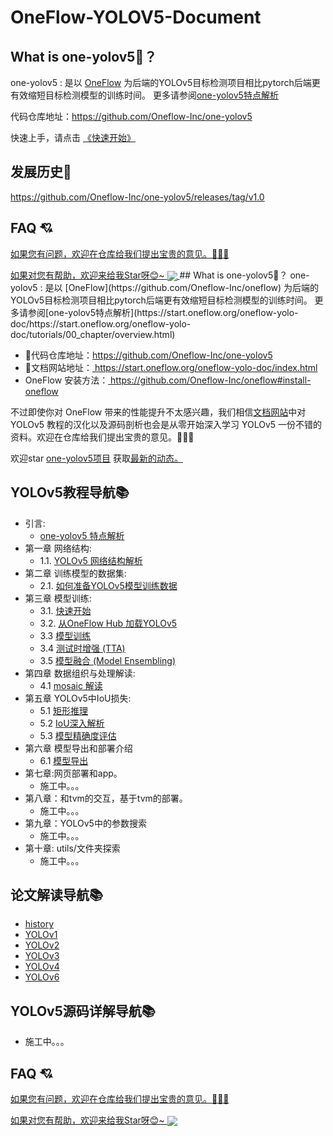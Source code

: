 # OneFlow-YOLOV5-Document

##  What is one-yolov5🤔️？
one-yolov5 : 是以 [OneFlow](https://github.com/Oneflow-Inc/oneflow) 为后端的YOLOv5目标检测项目相比pytorch后端更有效缩短目标检测模型的训练时间。
更多请参阅[one-yolov5特点解析](https://start.oneflow.org/oneflow-yolo-doc/https://start.oneflow.org/oneflow-yolo-doc/tutorials/00_chapter/overview.html)

 代码仓库地址：<a href="https://github.com/Oneflow-Inc/one-yolov5">https://github.com/Oneflow-Inc/one-yolov5</a>

快速上手，请点击 [《快速开始》](https://start.oneflow.org/oneflow-yolo-doc/https://start.oneflow.org/oneflow-yolo-doc/tutorials/03_chapter/quick_start.html)
## 发展历史🚀

 <a href="https://github.com/Oneflow-Inc/one-yolov5/releases/tag/v1.0" target="blank" > https://github.com/Oneflow-Inc/one-yolov5/releases/tag/v1.0 </a>




## FAQ 💘
<a href="https://github.com/Oneflow-Inc/one-yolov5/issues/new"  target="blank"  >如果您有问题，欢迎在仓库给我们提出宝贵的意见。🌟🌟🌟</a>

<a href="https://github.com/Oneflow-Inc/one-yolov5" target="blank" >
如果对您有帮助，欢迎来给我Star呀😊~  
<img src="https://oneflow-static.oss-cn-beijing.aliyuncs.com/one-yolo/document/concluding_remarks.gif" align="center">
</a>
## What is one-yolov5🤔️？
one-yolov5 : 是以 [OneFlow](https://github.com/Oneflow-Inc/oneflow) 为后端的YOLOv5目标检测项目相比pytorch后端更有效缩短目标检测模型的训练时间。
更多请参阅[one-yolov5特点解析](https://start.oneflow.org/oneflow-yolo-doc/https://start.oneflow.org/oneflow-yolo-doc/tutorials/00_chapter/overview.html)

- 🎉代码仓库地址：<a href="https://github.com/Oneflow-Inc/one-yolov5" target="blank">https://github.com/Oneflow-Inc/one-yolov5</a>
- 🎉文档网站地址：<a href="https://start.oneflow.org/oneflow-yolo-doc/index.html" target="blank"> https://start.oneflow.org/oneflow-yolo-doc/index.html</a>
- OneFlow 安装方法：<a href="https://github.com/Oneflow-Inc/oneflow#install-oneflow" target="blank"> https://github.com/Oneflow-Inc/oneflow#install-oneflow</a>

不过即使你对 OneFlow 带来的性能提升不太感兴趣，我们相信[文档网站](https://start.oneflow.org/oneflow-yolo-doc/index.html)中对 YOLOv5 教程的汉化以及源码剖析也会是从零开始深入学习 YOLOv5 一份不错的资料。欢迎在仓库给我们提出宝贵的意见。🌟🌟🌟

欢迎star [one-yolov5项目](https://github.com/Oneflow-Inc/one-yolov5) 获取<a href="https://github.com/Oneflow-Inc/one-yolov5/tags" target="blank" >最新的动态。</a>

## YOLOv5教程导航📚

- 引言:
    - [one-yolov5 特点解析](https://start.oneflow.org/oneflow-yolo-doc/tutorials/00_chapter/overview.html)
- 第一章 网络结构: 
    - 1.1. [YOLOv5 网络结构解析](https://start.oneflow.org/oneflow-yolo-doc/tutorials/01_chapter/yolov5_network_structure_analysis.html)
- 第二章 训练模型的数据集:
    - 2.1. [如何准备YOLOv5模型训练数据](https://start.oneflow.org/oneflow-yolo-doc/tutorials/02_chapter/how_to_prepare_yolov5_training_data.html)
- 第三章 模型训练: 
    - 3.1. [快速开始](https://start.oneflow.org/oneflow-yolo-doc/tutorials/03_chapter/quick_start.html)
    - 3.2. [从OneFlow Hub 加载YOLOv5](https://start.oneflow.org/oneflow-yolo-doc/tutorials/03_chapter/loading_model_from_oneflowhub.html)
    - 3.3  [模型训练](https://start.oneflow.org/oneflow-yolo-doc/tutorials/03_chapter/model_train.html)
    - 3.4  [测试时增强 (TTA)]( https://start.oneflow.org/oneflow-yolo-doc/tutorials/03_chapter/TTA.html)
    - 3.5  [模型融合 (Model Ensembling)]( https://start.oneflow.org/oneflow-yolo-doc/tutorials/03_chapter/model_ensembling.html)
- 第四章 数据组织与处理解读: 
    - 4.1 [mosaic 解读](https://start.oneflow.org/oneflow-yolo-doc/tutorials/04_chapter/mosaic.html)
- 第五章 YOLOv5中IoU损失: 
    - 5.1 [矩形推理](https://start.oneflow.org/oneflow-yolo-doc/tutorials/05_chapter/rectangular_reasoning.html)
    - 5.2 [IoU深入解析](https://start.oneflow.org/oneflow-yolo-doc/tutorials/05_chapter/iou_in-depth_analysis.html)
    - 5.3 [模型精确度评估](https://start.oneflow.org/oneflow-yolo-doc/tutorials/05_chapter/map_analysis.html)
- 第六章 模型导出和部署介绍
    - 6.1 [模型导出](https://start.oneflow.org/oneflow-yolo-doc/tutorials/06_chapter/export_onnx_tflite_tensorrt.html)
- 第七章:网页部署和app。
    - 施工中。。。
- 第八章：和tvm的交互，基于tvm的部署。
    - 施工中。。。
- 第九章：YOLOv5中的参数搜索
    - 施工中。。。
- 第十章: utils/文件夹探索
    - 施工中。。。

## 论文解读导航📚
- [history ](https://start.oneflow.org/oneflow-yolo-doc/thesis_interpretation/00_yolo_history.html)
- [YOLOv1 ](https://start.oneflow.org/oneflow-yolo-doc/thesis_interpretation/01_yolo.html)
- [YOLOv2  ](https://start.oneflow.org/oneflow-yolo-doc/thesis_interpretation/02_yolo.html)
- [YOLOv3 ](https://start.oneflow.org/oneflow-yolo-doc/thesis_interpretation/03_yolo.html)
- [YOLOv4 ](https://start.oneflow.org/oneflow-yolo-doc/thesis_interpretation/04_yolo.html)
- [YOLOv6 ](https://start.oneflow.org/oneflow-yolo-doc/thesis_interpretation/06_yolo.html)

## YOLOv5源码详解导航📚
- 施工中。。。
## FAQ 💘
<a href="https://github.com/Oneflow-Inc/one-yolov5/issues/new"  target="blank"  >如果您有问题，欢迎在仓库给我们提出宝贵的意见。🌟🌟🌟</a>

<a href="https://github.com/Oneflow-Inc/one-yolov5" target="blank" >
如果对您有帮助，欢迎来给我Star呀😊~  
<img src="https://oneflow-static.oss-cn-beijing.aliyuncs.com/one-yolo/document/concluding_remarks.gif" align="center">

